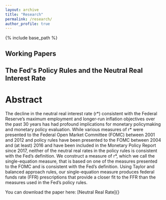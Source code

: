 ```yaml
---
layout: archive
title: "Research"
permalink: /research/
author_profile: true
---
```


{% include base_path %}

Working Papers
--

## The Fed's Policy Rules and the Neutral Real Interest Rate
# Abstract

The decline in the neutral real interest rate (r*) consistent with the Federal Reserve’s maximum employment and longer-run inflation objectives over the past 30 years has had profound implications for monetary policymaking and monetary policy evaluation. While various measures of r* were presented to the Federal Open Market Committee (FOMC) between 2001 and 2012 and policy rules have been presented to the FOMC between 2004 and (at least) 2016 and have been included in the Monetary Policy Report since 2017, neither of the neutral real rates in the policy rules is consistent with the Fed’s definition. We construct a measure of r*, which we call the single-equation measure, that is based on one of the measures presented to the FOMC and is consistent with the Fed’s definition. Using Taylor and balanced approach rules, our single-equation measure produces federal funds rate (FFR) prescriptions that provide a closer fit to the FFR than the measures used in the Fed’s policy rules.

You can download the paper here: [Neutral Real Rate]{}
